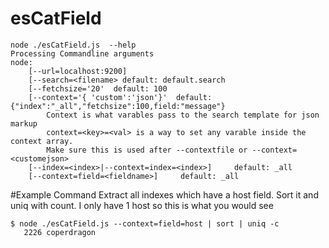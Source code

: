 # esCatField
```
node ./esCatField.js  --help
Processing Commandline arguments
node:
	[--url=localhost:9200]
	[--search=<filename> default: default.search
	[--fetchsize='20'  default: 100 
	[--context='{ 'custom':'json'}'  default:{"index":"_all","fetchsize":100,field:"message"}
		Context is what varables pass to the search template for json markup
		context=<key>=<val> is a way to set any varable inside the context array. 
		Make sure this is used after --contextfile or --context=<customejson>
	[--index=<index>|--context=index=<index>]     default: _all
	[--context=field=<fieldname>]     default: _all
```

#Example Command
Extract all indexes which have a host field. Sort it and uniq with count. I only have 1 host so this is what you would see

```
$ node ./esCatField.js --context=field=host | sort | uniq -c 
   2226 coperdragon
```

